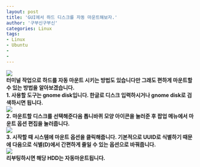 ```yaml
---
layout: post
title: 'GUI에서 하드 디스크를 자동 마운트해보자.'
author: '구부신구부신'
categories: Linux
tags:
- Linux
- Ubuntu
-
- 
---
```



<script> location.href='https://cafe.naver.com/develoid/868674' ; </script>

<div><div><img src="https://cafeptthumb-phinf.pstatic.net/MjAxOTA0MTVfMjgz/MDAxNTU1MjYwMTAwNDE4.1HO2uYWst6bDHPlbGFn4RBVh7LKTLfWg0cLsDCEo0Ksg.0F-FMIXUREoq9fwDHvPl9bW_9LpbREdRzGEWA1EFxvkg.PNG.kkw2821/%EB%94%94%EB%B2%A8%EB%A1%9C%EC%9D%B4%EB%93%9C_%EA%B8%80%EC%96%91%EC%8B%9D_%EB%94%94%ED%8F%B4%ED%8A%B8.png?type=w740"></div><div><b></div><div><b></div><div>터미널 작업으로 하드를 자동 마운트 시키는 방법도 있습니다만 그래도 편하게 마운트할 수 있는 방법을 알아보겠습니다.&nbsp;</div><div><b></div><div>1. 사용할 도구는 gnome disk입니다. 한글로 디스크 입력하시거나 gnome disk로 검색하시면 됩니다.&nbsp;</div><div><img src="https://cafeptthumb-phinf.pstatic.net/MjAxOTA1MTNfMTk1/MDAxNTU3NzIzMTE4OTQy.tRXqy2iyfnoOWfzzTzGEmG2Z4H3iGQYQxLpvONAm218g.9BV4qxTyzdOMcrPdS6_DeoxSqjnrU_r8zicLjOaBKTUg.PNG.dominant4u/%EC%8A%A4%ED%81%AC%EB%A6%B0%EC%83%B7%2C_2019-05-13_13-51-44.png?type=w740"><b></div><div><b></div><div>2. 마운트할 디스크를 선택해준다음 톱니바퀴 모양 아이콘을 눌러준 후 팝업 메뉴에서 마운트 옵션 편집을 눌러줍니다.</div><img src="https://cafeptthumb-phinf.pstatic.net/MjAxOTA1MTNfMTQ0/MDAxNTU3NzIzMTY2NDY3.F9iW-W-YvwtAI4JKU-Sp3BKwHlwm1Mxw_K4oGJyDWjsg.0wZpVS9TC6SoMVGh6gC8e4OrRrtUWql08gihQyWJUPUg.PNG.dominant4u/%EC%8A%A4%ED%81%AC%EB%A6%B0%EC%83%B7%2C_2019-05-13_13-52-35.png?type=w740"><div><b></div><div>3. 시작할 때 시스템에 마운트 옵션을 클릭해줍니다. 기본적으로 UUID로 식별하기 때문에 다음으로 식별(D)에서 간편하게 줄일 수 있는 옵션으로 바꿔줍니다.&nbsp;</div><div><img src="https://cafeptthumb-phinf.pstatic.net/MjAxOTA1MTNfNjgg/MDAxNTU3NzIzMzA4NjA3.PA4Zx8_22SHW7mgjvcjF1PCEU1Isiop5UiGc0wbsrnAg.35Ynd9Ns0PsSw5vRTuMA4X8786spdqMnKE8qv2IZgXUg.PNG.dominant4u/%EC%8A%A4%ED%81%AC%EB%A6%B0%EC%83%B7%2C_2019-05-13_13-54-25.png?type=w740"><b></div><div>리부팅하시면 해당 HDD는 자동마운트됩니다.&nbsp;</div><div><b></div><div><b></div></div>
